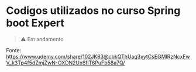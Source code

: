 # Codigos utilizados no curso Spring boot Expert

> :warning: Em andamento
> 
Fonte: https://www.udemy.com/share/102JK83@cbkQThUaq3xytCsEGMlRzNcxFwV_k3Tp4f5dZmjZwN-OXDN2Ux6flT6PuFb58a7Q/
